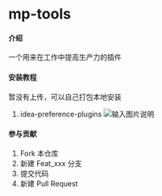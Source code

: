 # mp-tools

#### 介绍
一个用来在工作中提高生产力的插件


#### 安装教程

暂没有上传，可以自己打包本地安装

1. idea-preference-plugins
![输入图片说明](https://images.gitee.com/uploads/images/2022/0622/110102_9b642fbc_2345260.png "屏幕截图.png")

#### 参与贡献

1.  Fork 本仓库
2.  新建 Feat_xxx 分支
3.  提交代码
4.  新建 Pull Request
